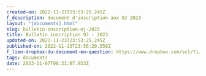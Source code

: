 ```yaml
---
created-on: 2022-11-23T23:53:25.245Z
f_description: document d'inscription aux OJ 2023
layout: "[documents].html"
slug: bulletin-inscription-oj-2023
title: Bulletin inscription OJ - 2023
updated-on: 2022-11-23T23:53:25.245Z
published-on: 2022-11-23T23:56:29.558Z
f_lien-dropbox-du-document-en-question: https://www.dropbox.com/scl/fi/p0hnhmuggyodj8rhtcn6z/Informations-parents-OJ-2023-1.pdf?rlkey=llgpjhulybniowbd2902snrgv&dl=0
tags: documents
date: 2023-11-07T08:31:07.923Z
---
```

